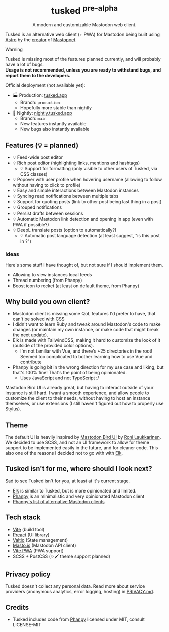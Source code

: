 <div align="center">
<h1>
tusked <sup>pre-alpha</sup>
</h1>

A modern and customizable Mastodon web client.
</div>

Tusked is an alternative web client (+ PWA) for Mastodon being built using [Astro](https://astro.build) by the [creator](https://mementomori.social/@raikas) of [Mastopoet](https://mastopoet.ohjelmoi.fi).

> [!WARNING]  
> Tusked is missing most of the features planned currently, and will probably have a lot of bugs.
> <br />**Usage is not recommended, unless you are ready to withstand bugs, and report them to the developers.**

Official deployment (not available yet):
* 🏭 Production: [tusked.app](https://tusked.app)
  * Branch: `production`
  * Hopefully more stable than nightly
* 🌛 Nightly: [nightly.tusked.app](https://nightly.tusked.app)
  * Branch: `main`
  * New features instantly available
  * New bugs also instantly available

## Features (💡 = planned)

- 💡 Feed-wide post editor
- 💡 Rich post editor (highlighting links, mentions and hashtags)
  - 💡 Support for formatting (only visible to other users of Tusked, via CSS classes)
- 💡 Popover with user profile when hovering username (allowing to follow without having to click to profile)
- 💡 Easy and simple interactions between Mastodon instances
- 💡 Syncing read notifications between multiple tabs
- 💡 Support for quoting posts (link to other post being last thing in a post)
- 💡 Grouped notifications
- 💡 Persist drafts between sessions
- 💡 Automatic Mastodon link detection and opening in app (even with PWA if possible?)
- 💡 DeepL translate posts (option to automatically?)
  - 💡 Automatic post language detection (at least suggest, "is this post in <lang>?")

### Ideas

Here's some stuff I have thought of, but not sure if I should implement them.

- Allowing to view instances local feeds
- Thread numbering (from Phanpy)
- Boost icon to rocket (at least on default theme, from Phanpy)

## Why build you own client?

- Mastodon client is missing some QoL features I'd prefer to have, that can't be solved with CSS
- I didn't want to learn Ruby and tweak around Mastodon's code to make changes (or maintain my own instance, or make code that might break the next update).
- Elk is made with TailwindCSS, making it hard to customize the look of it (outside of the provided color options).
  - I'm not familiar with Vue, and there's ~25 directories in the root! Seemed too complicated to bother learning how to use Vue and contribute
- Phanpy is going bit in the wrong direction for my use case and liking, but that's 100% fine! That's the point of being opinionated.
  - Uses JavaScript and not TypeScript :/

Mastodon Bird UI is already great, but having to interact outside of your instance is still hard. I want a smooth experience, and allow people to customize the client to their needs, without having to host an instance themselves, or use extensions (I still haven't figured out how to properly use Stylus).

## Theme

The default UI is heavily inspired by [Mastodon Bird UI](https://github.com/ronilaukkarinen/mastodon-bird-ui) by [Roni Laukkarinen](https://mementomori.social/@rolle).
We decided to use SCSS, and not an UI framework to allow for theme support to be implemented easily in the future, and for cleaner code. This also one of the reasons I decided not to go with with [Elk](https://github.com/elk-zone/elk).

## Tusked isn't for me, where should I look next?

Sad to see Tusked isn't for you, at least at it's current stage.

- [Elk](https://elk.zone) is similar to Tusked, but is more opinionated and limited.
- [Phanpy](https://phanpy.social/) is an minimalistic and very opinionated Mastodon client
- [Phanpy's list of alternative Mastodon clients](https://github.com/cheeaun/phanpy#user-content-alternative-web-clients)

## Tech stack

- [Vite](https://vitejs.dev) (build tool)
- [Preact](https://preactjs.com/) (UI library)
- [Valtio](https://valtio.pmnd.rs) (State management)
- [Masto.js](https://github.com/neet/masto.js/) (Mastodon API client)
- [Vite PWA](https://github.com/vite-pwa/vite-plugin-pwa) (PWA support)
- SCSS + PostCSS (✨🖌️ theme support planned)

## Privacy policy

Tusked doesn't collect any personal data. Read more about service providers (anonymous analytics, error logging, hosting) in [PRIVACY.md](https://github.com/raikasdev/tusked/blob/main/PRIVACY.MD).

## Credits

- Tusked includes code from [Phanpy](https://github.com/cheeaun/phanpy) licensed under MIT, consult LICENSE-MIT
